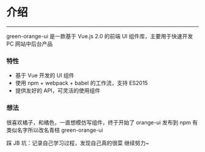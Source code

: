 # 介绍

---

green-orange-ui 是一款基于 Vue.js 2.0 的前端 UI 组件库，主要用于快速开发 PC 网站中后台产品

### 特性

- 基于 Vue 开发的 UI 组件
- 使用 npm + webpack + babel 的工作流，支持 ES2015
- 提供友好的 API，可灵活的使用组件

### 想法

很喜欢橘子，和橘色，一直想模仿写组件，终于开始了 orange-ui 发布到 npm 有类似名字所以改名青桔 green-orange-ui

踩 JB 坑：记录自己学习过程，发现自己真的很菜 继续努力~
